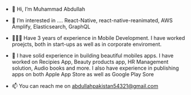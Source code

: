 - 👋 Hi, I’m Muhammad Abdullah
- 👀 I’m interested in .... React-Native, react-native-reanimated, AWS Amplify, Elasticsearch, GraphQL
- 🧑🏻‍💻 Have 3 years of experience in Mobile Development. I have worked proejcts, both in start-ups as well as in corporate enviroment.
- 💞️ I have solid experience in building beautiful mobiles apps. I have worked on Recipies App, Beauty products app, HR Management solution, Audio books and more. I also have experience in publishing apps on both Apple App Store as well as Google Play Sore

- 📫 You can reach me on abdullahpakistan54321@gmail.com

<!---
MuhammadAbdullah54321/MuhammadAbdullah54321 is a ✨ special ✨ repository because its `README.md` (this file) appears on your GitHub profile.
You can click the Preview link to take a look at your changes.
--->
